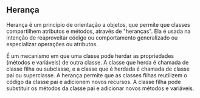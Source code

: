## Herança

Herança é um princípio de orientação a objetos, que permite que classes compartilhem atributos e métodos, através de "heranças". Ela é usada na intenção de reaproveitar código ou comportamento generalizado ou especializar operações ou atributos. 

É um mecanismo em que uma classe pode herdar as propriedades (métodos e variáveis) de outra classe. A classe que herda é chamada de classe filha ou subclasse, e a classe que é herdada é chamada de classe pai ou superclasse. A herança permite que as classes filhas reutilizem o código da classe pai e adicionem novos recursos. A classe filha pode substituir os métodos da classe pai e adicionar novos métodos e variáveis.

